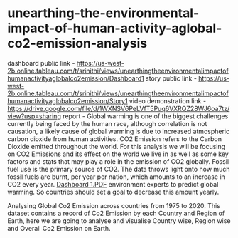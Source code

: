 # unearthing-the-environmental-impact-of-human-activity-aglobal-co2-emission-analysis
dashboard public link - https://us-west-2b.online.tableau.com/t/srinithi/views/unearthingtheenvironmentalimpactofhumanactivityaglobalco2emission/Dashboard1
story public link - https://us-west-2b.online.tableau.com/t/srinithi/views/unearthingtheenvironmentalimpactofhumanactivityaglobalco2emission/Story1
video demonstration link - https://drive.google.com/file/d/1WXNSV6PeLVfT5Puq6VXRQZ28WJ6oa7tz/view?usp=sharing
report - 
Global warming is one of the biggest challenges currently being faced by the human race, although correlation is not causation, a likely cause of global warming is due to increased atmospheric carbon dioxide from human activities. CO2 Emission refers to the Carbon Dioxide emitted throughout the world. For this analysis we will be focusing on CO2 Emissions and its effect on the world we live in as well as some key factors and stats that may play a role in the emission of CO2 globally. Fossil fuel use is the primary source of CO2. The data throws light onto how much fossil fuels are burnt, per year per nation, which amounts to an increase in CO2 every year.  [Dashboard 1.PDF](https://github.com/kmsabare/unearthing-the-environmental-impact-of-human-activity-aglobal-co2-emission-analysis/files/11301673/Dashboard.1.PDF)
environment experts to predict global warming. So countries should set a goal to decrease this amount yearly.


Analysing Global Co2 Emission across countries from 1975 to 2020. This dataset contains a record of Co2 Emission by each Country and Region of Earth, here we are going to analyse and visualise Country wise, Region wise and Overall Co2 Emission on Earth.
